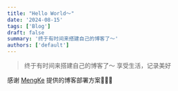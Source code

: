 ```yaml
---
title: "Hello World～"
date: '2024-08-15'
tags: ['Blog']
draft: false
summary: '终于有时间来搭建自己的博客了～'
authors: ['default']
---
```


> 终于有时间来搭建自己的博客了～ 享受生活，记录美好

感谢 [MengKe](https://www.mengke.me/blog) 提供的博客部署方案🎉🎉🎉
